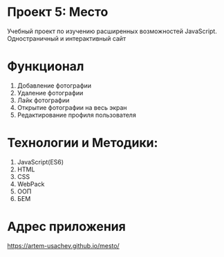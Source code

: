 # Проект 5: Место
Учебный проект по изучению расширенных возможностей  JavaScript. Одностраничный и интерактивный сайт
# Функционал
1. Добавление фотографии
2. Удаление фотографии
3. Лайк фотографии
4. Открытие фотографии на весь экран
5. Редактирование профиля пользователя

# Технологии и Методики:
1. JavaScript(ES6)
2. HTML
3. CSS
4. WebPack
5. ООП
6. БЕМ

# Адрес приложения
https://artem-usachev.github.io/mesto/




